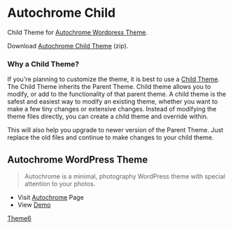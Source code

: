 Autochrome Child
================

Child Theme for [Autochrome Wordpress Theme](http://theme6.com/autochrome/).

Download [Autochrome Child Theme](http://downloads.theme6.com/autochrome-child.zip) (zip).

### Why a Child Theme?

If you're planning to customize the theme, it is best to use a [Child Theme](http://codex.WordPress.org/Child_Themes). The Child Theme inherits the Parent Theme. Child theme allows you to modify, or add to the functionality of that parent theme. A child theme is the safest and easiest way to modify an existing theme, whether you want to make a few tiny changes or extensive changes. Instead of modifying the theme files directly, you can create a child theme and override within.

This will also help you upgrade to newer version of the Parent Theme. Just replace the old files and continue to make changes to your child theme.

## Autochrome WordPress Theme

> Autochrome is a minimal, photography WordPress theme with special attention to your photos.

* Visit [Autochrome](http://theme6.com/autochrome/) Page
* View [Demo](http://demo-wp.theme6.com/autochrome/)

[Theme6](http://theme6.com/)